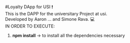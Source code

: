 #Loyalty DApp for USI :exclamation: <br />
This is the DAPP for the universitary Project at usi. <br />
Developed by Aaron ... and Simone Rava. :computer: <br />
IN ORDER TO EXECUTE: <br />
1. **npm install**     -> to install all the dependencies necessary  <br />